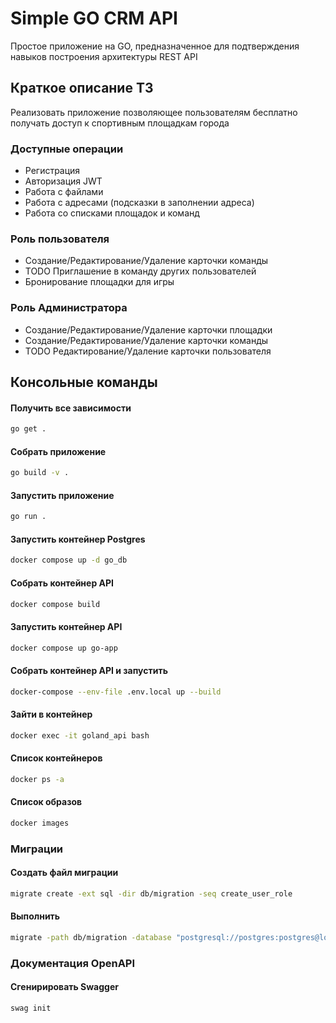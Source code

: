 # Simple GO CRM API
Простое приложение на GO, предназначенное для подтверждения навыков построения архитектуры REST API

## Краткое описание ТЗ
Реализовать приложение позволяющее пользователям бесплатно получать доступ к спортивным площадкам города

### Доступные операции
- Регистрация
- Авторизация JWT
- Работа с файлами
- Работа с адресами (подсказки в заполнении адреса)
- Работа со списками площадок и команд

### Роль пользователя
- Создание/Редактирование/Удаление карточки команды
- TODO Приглашение в команду других пользователей
- Бронирование площадки для игры

### Роль Администратора
- Создание/Редактирование/Удаление карточки площадки
- Создание/Редактирование/Удаление карточки команды
- TODO Редактирование/Удаление карточки пользователя

## Консольные команды

#### Получить все зависимости
```bash
go get .
```
#### Собрать приложение
```bash
go build -v .
```
#### Запустить приложение
```bash
go run .
```
#### Запустить контейнер Postgres
```bash
docker compose up -d go_db
```
#### Собрать контейнер API
```bash
docker compose build
```
#### Запустить контейнер API
```bash
docker compose up go-app
```
#### Собрать контейнер API и запустить
```bash
docker-compose --env-file .env.local up --build
```
#### Зайти в контейнер
```bash
docker exec -it goland_api bash
```
#### Список контейнеров
```bash
docker ps -a
```
#### Список образов
```bash
docker images
```

### Миграции

#### Создать файл миграции
```bash
migrate create -ext sql -dir db/migration -seq create_user_role
```
#### Выполнить
```bash
migrate -path db/migration -database "postgresql://postgres:postgres@localhost:5432/postgres?sslmode=disable" -verbose up
```

### Документация OpenAPI

#### Сгенирировать Swagger
```bash
swag init
```